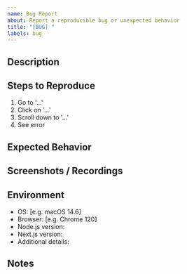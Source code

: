 ```yaml
---
name: Bug Report
about: Report a reproducible bug or unexpected behavior
title: "[BUG] "
labels: bug
---
```


## Description
<!-- A clear and concise description of the problem -->

## Steps to Reproduce
1. Go to '...'
2. Click on '...'
3. Scroll down to '...'
4. See error

## Expected Behavior
<!-- What should have happened? -->

## Screenshots / Recordings
<!-- If applicable, add screenshots or GIFs to help explain -->

## Environment
- OS: [e.g. macOS 14.6]
- Browser: [e.g. Chrome 120]
- Node.js version:
- Next.js version:
- Additional details:

## Notes
<!-- Any other context or information -->
